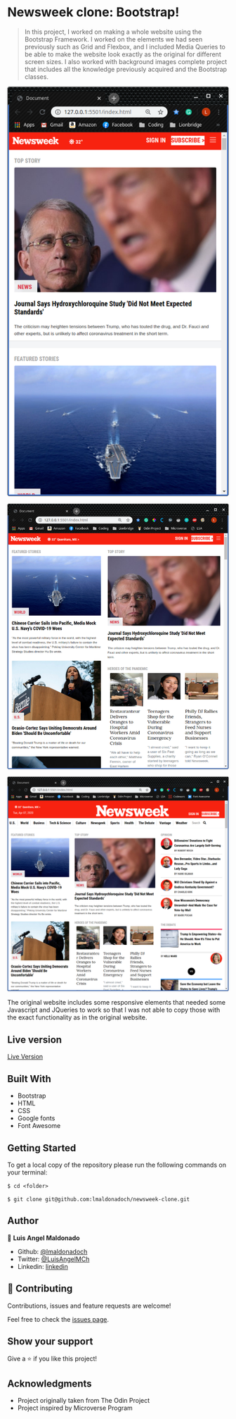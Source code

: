 # Newsweek clone: Bootstrap!

> In this project, I worked on making a whole website using the Bootstrap Framework. I worked on the elements we had seen previously such as Grid and Flexbox, and I included Media Queries to be able to make the website look exactly as the original for different screen sizes. I also worked with background images complete project that includes all the knowledge previously acquired and the Bootstrap classes.

![screenshot](images/screenshot1.png)

![screenshot](images/screenshot2.png)

![screenshot](images/screenshot3.png)

The original website includes some responsive elements that needed some Javascript and JQueries to work so that I was not able to copy those with the exact functionality as in the original website.

## Live version

[Live Version](https://rawcdn.githack.com/lmaldonadoch/newsweek-clone/edc4cf1ccb921633a122e0f38e81d2620ed18aec/index.html)

## Built With

- Bootstrap
- HTML
- CSS
- Google fonts
- Font Awesome

## Getting Started

To get a local copy of the repository please run the following commands on your terminal:

```
$ cd <folder>
```

```
$ git clone git@github.com:lmaldonadoch/newsweek-clone.git
```

## Author

👤 **Luis Angel Maldonado**

- Github: [@lmaldonadoch](https://github.com/lmaldonadoch)
- Twitter: [@LuisAngelMCh](https://twitter.com/LuisAngelMCh)
- Linkedin: [linkedin](https://www.linkedin.com/in/luis-angel-maldonado-5b503a1a3/)

## 🤝 Contributing

Contributions, issues and feature requests are welcome!

Feel free to check the [issues page](https://github.com/Jmagero/smashing-magazine/issues).

## Show your support

Give a ⭐️ if you like this project!

## Acknowledgments

- Project originally taken from The Odin Project
- Project inspired by Microverse Program